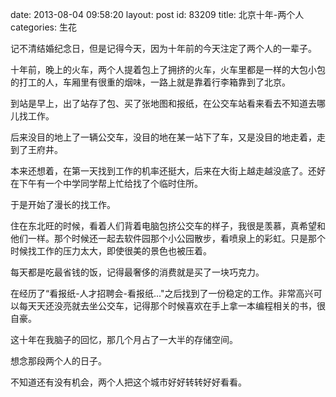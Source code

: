 date: 2013-08-04 09:58:20
layout: post
id: 83209
title: 北京十年-两个人
categories: 生花

记不清结婚纪念日，但是记得今天，因为十年前的今天注定了两个人的一辈子。

十年前，晚上的火车，两个人提着包上了拥挤的火车，火车里都是一样的大包小包的打工的人，车厢里有很重的烟味，一路上就是靠着行李箱靠到了北京。

到站是早上，出了站存了包、买了张地图和报纸，在公交车站看来看去不知道去哪儿找工作。

后来没目的地上了一辆公交车，没目的地在某一站下了车，又是没目的地走着，走到了王府井。

本来还想着，在第一天找到工作的机率还挺大，后来在大街上越走越没底了。还好在下午有一个中学同学帮上忙给找了个临时住所。

于是开始了漫长的找工作。

住在东北旺的时候，看着人们背着电脑包挤公交车的样子，我很是羡慕，真希望和他们一样。那个时候还一起去软件园那个小公园散步，看喷泉上的彩虹。只是那个时候找工作的压力太大，即使很美的景色也被压着。

每天都是吃最省钱的饭，记得最奢侈的消费就是买了一块巧克力。

在经历了“看报纸-人才招聘会-看报纸..."之后找到了一份稳定的工作。非常高兴可以每天天还没亮就去坐公交车，记得那个时候喜欢在手上拿一本编程相关的书，很自豪。

这十年在我脑子的回忆，那几个月占了一大半的存储空间。

想念那段两个人的日子。

不知道还有没有机会，两个人把这个城市好好转转好好看看。
